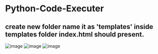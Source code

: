 # Python-Code-Executer

## create new folder name it as 'templates' inside  templates folder  index.html should present.

![image](https://github.com/user-attachments/assets/0a3d9e05-8b7c-4b69-942e-418713d7d1f5)
![image](https://github.com/user-attachments/assets/48e1d7e6-daac-4d0c-85b8-54118239bf25)
![image](https://github.com/user-attachments/assets/c3eff603-d091-4876-bde3-7932b092a7a2)


